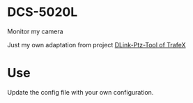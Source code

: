 # DCS-5020L
Monitor my camera

Just my own adaptation from project [DLink-Ptz-Tool of TrafeX](https://github.com/TrafeX/DLink-Ptz-Tool)

# Use

Update the config file with your own configuration.
